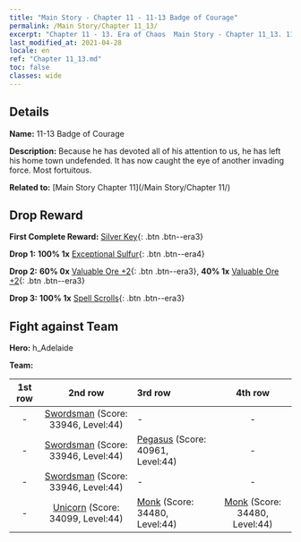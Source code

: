 ```yaml
---
title: "Main Story - Chapter 11 - 11-13 Badge of Courage"
permalink: /Main Story/Chapter 11_13/
excerpt: "Chapter 11 - 13. Era of Chaos  Main Story - Chapter 11_13. 11-13 Badge of Courage"
last_modified_at: 2021-04-28
locale: en
ref: "Chapter 11_13.md"
toc: false
classes: wide
---
```


## Details

 **Name:** 11-13 Badge of Courage

 **Description:** Because he has devoted all of his attention to us, he has left his home town undefended. It has now caught the eye of another invading force. Most fortuitous.

 **Related to:** [Main Story Chapter 11](/Main Story/Chapter 11/)

## Drop Reward

 **First Complete Reward:** [Silver Key](/Items/con_693/){: .btn .btn--era3}

 **Drop 1:** **100% 1x** [Exceptional Sulfur](/Items/mat_36/){: .btn .btn--era4}

 **Drop 2:** **60% 0x** [Valuable Ore +2](/Items/mat_26/){: .btn .btn--era3}, **40% 1x** [Valuable Ore +2](/Items/mat_26/){: .btn .btn--era3}

 **Drop 3:** **100% 1x** [Spell Scrolls](/Items/con_694/){: .btn .btn--era3}


## Fight against Team
 **Hero:** h_Adelaide

 **Team:**


  | 1st row | 2nd row | 3rd row | 4th row |
  |:----:|:----:|:----|:----:|
  | - | [Swordsman](/units/Swordsman/) (Score: 33946, Level:44)  | - | - |
  | - | [Swordsman](/units/Swordsman/) (Score: 33946, Level:44)  | [Pegasus](/units/Pegasus/) (Score: 40961, Level:44)  | - |
  | - | [Swordsman](/units/Swordsman/) (Score: 33946, Level:44)  | - | - |
  | - | [Unicorn](/units/Unicorn/) (Score: 34099, Level:44)  | [Monk](/units/Monk/) (Score: 34480, Level:44)  | [Monk](/units/Monk/) (Score: 34480, Level:44)  |


